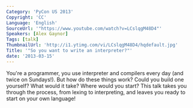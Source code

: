 ```yaml
---
Category: 'PyCon US 2013'
Copyright: 'CC'
Language: 'English'
SourceUrl: '"https://www.youtube.com/watch?v=LCslqgM48D4"'
Speakers: [Alex Gaynor]
Tags: [talk]
ThumbnailUrl: 'http://i1.ytimg.com/vi/LCslqgM48D4/hqdefault.jpg'
Title: '"So you want to write an interpreter?"'
date: '2013-03-15'
---
```

You're a programmer, you use interpreter and compilers every day (and twice on Sundays!). But how do these things work? Could you build one yourself? What would it take? Where would you start? This talk takes you through the process, from lexing to interpreting, and leaves you ready to start on your own language!